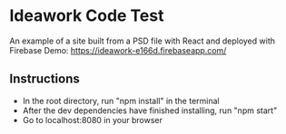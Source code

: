# Ideawork Code Test

An example of a site built from a PSD file with React and deployed with Firebase
Demo: https://ideawork-e166d.firebaseapp.com/

## Instructions

* In the root directory, run "npm install" in the terminal
* After the dev dependencies have finished installing, run "npm start"
* Go to localhost:8080 in your browser
